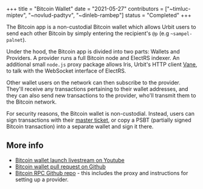 +++
title = "Bitcoin Wallet"
date = "2021-05-27"
contributors = ["~timluc-miptev", "~novlud-padtyv", "~dinleb-rambep"]
status = "Completed"
+++

The Bitcoin app is a non-custodial Bitcoin wallet which allows Urbit users to
send each other Bitcoin by simply entering the recipient's `@p` (e.g
`~sampel-palnet`).

Under the hood, the Bitcoin app is divided into two parts: Wallets and
Providers. A provider runs a full Bitcoin node and ElectRS indexer. An
additional small `node.js` proxy package allows Iris, Urbit's HTTP client
[Vane](https://urbit.org/docs/glossary/vane), to talk with the WebSocket
interface of ElectRS.

Other wallet users on the network can then subscribe to the provider. They'll
receive any transactions pertaining to their wallet addresses, and they can also
send new transactions to the provider, who'll transmit them to the Bitcoin
network.

For security reasons, the Bitcoin wallet is non-custodial. Instead, users can
sign transactions with their [master
ticket](https://urbit.org/using/id/hd-wallet), or copy a PSBT (partially signed
Bitcoin transaction) into a separate wallet and sign it there.

## More info

- [Bitcoin wallet launch livestream on
  Youtube](https://www.youtube.com/watch?v=_aRnfacZPto)
- [Bitcoin wallet pull request on Github](https://github.com/urbit/urbit/pull/4940)
- [Bitcoin RPC Github repo](https://github.com/urbit/urbit-bitcoin-rpc) - this
  includes the proxy and instructions for setting up a provider.
